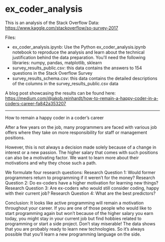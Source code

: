 # ex_coder_analysis
This is an analysis of the Stack Overflow Data: https://www.kaggle.com/stackoverflow/so-survey-2017

Files:
- ex_coder_analysis.ipynb: Use the Python ex_coder_analysis.ipynb notebook to reproduce the analysis and learn about the technical justification behind the data preparation.
You'll need the following libraries: numpy, pandas, matplotlib, sklearn
- survey_results_public.csv: this data contains the answers to 154 questions in the Stack Overflow Survey
- survey_results_schema.csv: this data contains the detailed descriptions of the columns in the survey_results_public.csv data


A blog post showcasing the results can be found here: https://medium.com/@jakob.reinhardt/how-to-remain-a-happy-coder-in-a-coders-career-fa842a353207


-----------------


How to remain a happy coder in a coder’s career


After a few years on the job, many programmers are faced with various job offers where they take on more responsibility for staff or management positions.

However, this is not always a decision made solely because of a change in interest or a new passion. The higher salary that comes with such positions can also be a motivating factor. We want to learn more about their motivations and why they chose such a path.

We formulate four research questions:
Research Question 1: Would former programmers return to programming if it weren’t for the money?
Research Question 2: Do ex-coders have a higher motivation for learning new things?
Research Question 3: Are ex-coders who would still consider coding, happy with their current job?
Research Question 4: What are the best predictors?

Conclusion:
It looks like active programming will remain a motivation throughout your career. If you are one of those people who would like to start programming again but won’t because of the higher salary you earn today, you might stay in your current job but find hobbies related to programming or start a side project.
Don’t stay miserable! The data shows that you are probably ready to learn new technologies. So it’s always possible that you’ll learn a new programming language on the side.